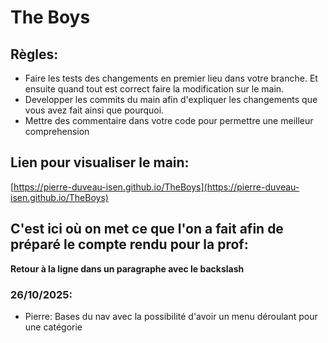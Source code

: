 # The Boys
## Règles:
- Faire les tests des changements en premier lieu dans votre branche. Et ensuite quand tout est correct faire la modification sur le main.
- Developper les commits du main afin d'expliquer les changements que vous avez fait ainsi que pourquoi.
- Mettre des commentaire dans votre code pour permettre une meilleur comprehension

## Lien pour visualiser le main:
[https://pierre-duveau-isen.github.io/TheBoys](https://pierre-duveau-isen.github.io/TheBoys)

## C'est ici où on met ce que l'on a fait afin de préparé le compte rendu pour la prof:
**Retour à la ligne dans un paragraphe avec le backslash**

### 26/10/2025: 
- Pierre: Bases du nav avec la possibilité d'avoir un menu déroulant pour une catégorie


